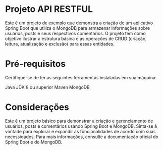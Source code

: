 # Projeto API RESTFUL

Este é um projeto de exemplo que demonstra a criação de um aplicativo Spring Boot que utiliza o MongoDB para armazenar informações sobre usuários, posts e seus respectivos comentários. O projeto tem como objetivo ilustrar a estrutura básica e as operações de CRUD (criação, leitura, atualização e exclusão) para essas entidades.

# Pré-requisitos
Certifique-se de ter as seguintes ferramentas instaladas em sua máquina:

Java JDK 8 ou superior
Maven
MongoDB


# Considerações 
Este é um projeto básico para demonstrar a criação e gerenciamento de usuários, posts e comentários usando Spring Boot e MongoDB. Sinta-se à vontade para explorar e expandir as funcionalidades de acordo com suas necessidades. Para mais informações, consulte a documentação oficial do Spring Boot e do MongoDB.
